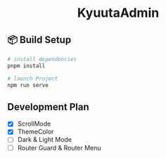 <h1 align="center">KyuutaAdmin</h1>

## 📦 Build Setup

```bash
# install dependencies
pnpm install

# launch Project
npm run serve
```

## Development Plan

- [x] ScrollMode
- [x] ThemeColor
- [ ] Dark & Light Mode
- [ ] Router Guard & Router Menu